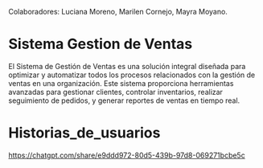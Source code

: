 Colaboradores: Luciana Moreno, Marilen Cornejo, Mayra Moyano.

# Sistema Gestion de Ventas
El Sistema de Gestión de Ventas es una solución integral diseñada para optimizar y automatizar todos los procesos relacionados con la gestión de ventas en una organización. Este sistema proporciona herramientas avanzadas para gestionar clientes, controlar inventarios, realizar seguimiento de pedidos, y generar reportes de ventas en tiempo real.

# Historias_de_usuarios
https://chatgpt.com/share/e9ddd972-80d5-439b-97d8-069271bcbe5c

